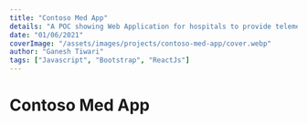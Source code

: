 ```yaml
---
title: "Contoso Med App"
details: "A POC showing Web Application for hospitals to provide telemedicine services."
date: "01/06/2021"
coverImage: "/assets/images/projects/contoso-med-app/cover.webp"
author: "Ganesh Tiwari"
tags: ["Javascript", "Bootstrap", "ReactJs"]
---
```


# Contoso Med App